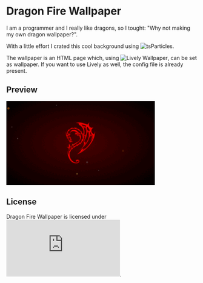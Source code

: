 # Dragon Fire Wallpaper

I am a programmer and I really like dragons, so I tought: "Why not making my own dragon wallpaper?".

With a little effort I crated this cool background using ![tsParticles](https://github.com/matteobruni/tsparticles). 

The wallpaper is an HTML page which, using ![Lively Wallpaper](https://github.com/rocksdanister/lively), can be set as wallpaper. If you want to use Lively as well, the config file is already present.

## Preview
![dragonFire preview](https://raw.githubusercontent.com/Achille004/dragonFire_wallpaper/main/dragonFire_preview.gif?raw=true)

## License
Dragon Fire Wallpaper is licensed under ![MIT LIcense](https://github.com/Achille004/dragonFire_wallpaper/blob/main/LICENSE.md).
